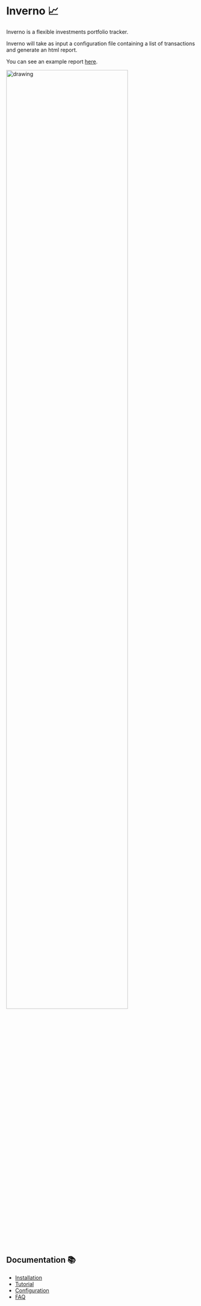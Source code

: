 # Inverno 📈

Inverno is a flexible investments portfolio tracker.

Inverno will take as input a configuration file containing a list of transactions and generate an html report.

You can see an example report [here](https://ret2libc.com/static/inverno_report/).

<img src="https://user-images.githubusercontent.com/10875013/124403088-68b62880-dd2c-11eb-8332-7dfd50c710ba.png" alt="drawing" width="80%"/>

## Documentation 📚

- [Installation](https://github.com/werew/inverno/blob/main/docs/installation.md#installation-)
- [Tutorial](https://github.com/werew/inverno/blob/main/docs/tutorial.md#tutorial-)
- [Configuration](https://github.com/werew/inverno/blob/main/docs/tutorial.md#tutorial-)
- [FAQ](https://github.com/werew/inverno/blob/main/docs/faq.md#frequently-asked-questions-%EF%B8%8F)
